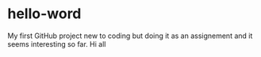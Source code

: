 # hello-word
My first GitHub project
new to coding but doing it as an assignement and it seems interesting so far.
Hi all
